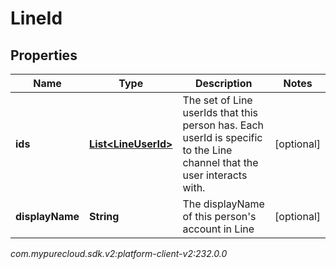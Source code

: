 # LineId


## Properties

| Name | Type | Description | Notes |
| ------------ | ------------- | ------------- | ------------- |
| **ids** | [**List&lt;LineUserId&gt;**](LineUserId) | The set of Line userIds that this person has. Each userId is specific to the Line channel that the user interacts with. |  [optional] |
| **displayName** | **String** | The displayName of this person's account in Line |  [optional] |




_com.mypurecloud.sdk.v2:platform-client-v2:232.0.0_
